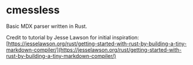 # cmessless

Basic MDX parser written in Rust.

Credit to tutorial by Jesse Lawson for initial inspiration: [https://jesselawson.org/rust/getting-started-with-rust-by-building-a-tiny-markdown-compiler/](https://jesselawson.org/rust/getting-started-with-rust-by-building-a-tiny-markdown-compiler/)
